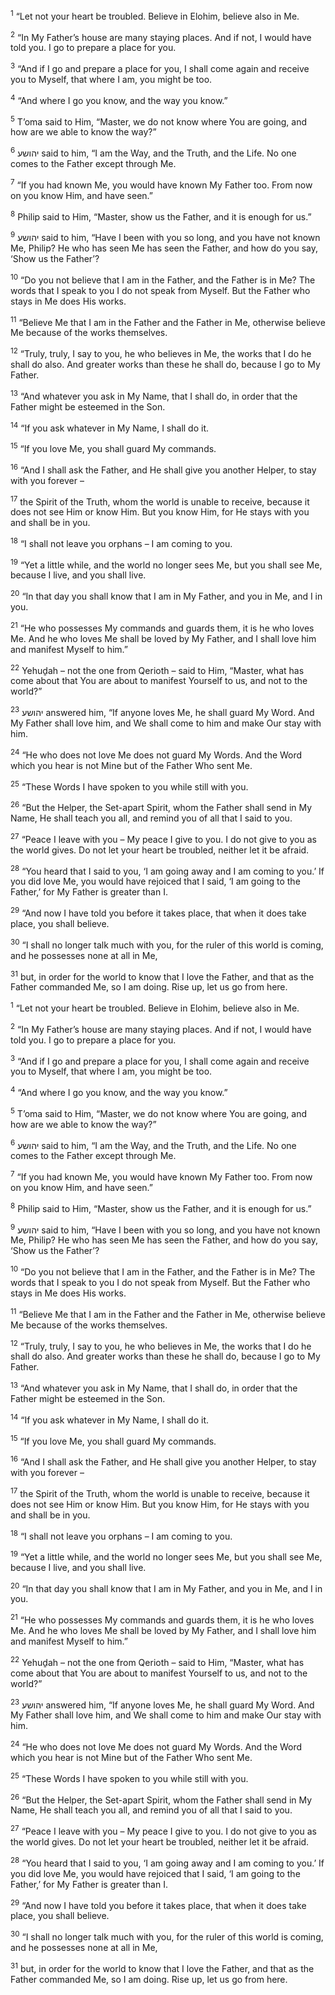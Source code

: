 <sup>1</sup> “Let not your heart be troubled. Believe in Elohim, believe also in Me.

<sup>2</sup> “In My Father’s house are many staying places. And if not, I would have told you. I go to prepare a place for you.

<sup>3</sup> “And if I go and prepare a place for you, I shall come again and receive you to Myself, that where I am, you might be too.

<sup>4</sup> “And where I go you know, and the way you know.”

<sup>5</sup> T’oma said to Him, “Master, we do not know where You are going, and how are we able to know the way?”

<sup>6</sup> יהושע said to him, “I am the Way, and the Truth, and the Life. No one comes to the Father except through Me.

<sup>7</sup> “If you had known Me, you would have known My Father too. From now on you know Him, and have seen.”

<sup>8</sup> Philip said to Him, “Master, show us the Father, and it is enough for us.”

<sup>9</sup> יהושע said to him, “Have I been with you so long, and you have not known Me, Philip? He who has seen Me has seen the Father, and how do you say, ‘Show us the Father’?

<sup>10</sup> “Do you not believe that I am in the Father, and the Father is in Me? The words that I speak to you I do not speak from Myself. But the Father who stays in Me does His works.

<sup>11</sup> “Believe Me that I am in the Father and the Father in Me, otherwise believe Me because of the works themselves.

<sup>12</sup> “Truly, truly, I say to you, he who believes in Me, the works that I do he shall do also. And greater works than these he shall do, because I go to My Father.

<sup>13</sup> “And whatever you ask in My Name, that I shall do, in order that the Father might be esteemed in the Son.

<sup>14</sup> “If you ask whatever in My Name, I shall do it.

<sup>15</sup> “If you love Me, you shall guard My commands.

<sup>16</sup> “And I shall ask the Father, and He shall give you another Helper, to stay with you forever –

<sup>17</sup> the Spirit of the Truth, whom the world is unable to receive, because it does not see Him or know Him. But you know Him, for He stays with you and shall be in you.

<sup>18</sup> “I shall not leave you orphans – I am coming to you.

<sup>19</sup> “Yet a little while, and the world no longer sees Me, but you shall see Me, because I live, and you shall live.

<sup>20</sup> “In that day you shall know that I am in My Father, and you in Me, and I in you.

<sup>21</sup> “He who possesses My commands and guards them, it is he who loves Me. And he who loves Me shall be loved by My Father, and I shall love him and manifest Myself to him.”

<sup>22</sup> Yehuḏah – not the one from Qerioth – said to Him, “Master, what has come about that You are about to manifest Yourself to us, and not to the world?”

<sup>23</sup> יהושע answered him, “If anyone loves Me, he shall guard My Word. And My Father shall love him, and We shall come to him and make Our stay with him.

<sup>24</sup> “He who does not love Me does not guard My Words. And the Word which you hear is not Mine but of the Father Who sent Me.

<sup>25</sup> “These Words I have spoken to you while still with you.

<sup>26</sup> “But the Helper, the Set-apart Spirit, whom the Father shall send in My Name, He shall teach you all, and remind you of all that I said to you.

<sup>27</sup> “Peace I leave with you – My peace I give to you. I do not give to you as the world gives. Do not let your heart be troubled, neither let it be afraid.

<sup>28</sup> “You heard that I said to you, ‘I am going away and I am coming to you.’ If you did love Me, you would have rejoiced that I said, ‘I am going to the Father,’ for My Father is greater than I.

<sup>29</sup> “And now I have told you before it takes place, that when it does take place, you shall believe.

<sup>30</sup> “I shall no longer talk much with you, for the ruler of this world is coming, and he possesses none at all in Me,

<sup>31</sup> but, in order for the world to know that I love the Father, and that as the Father commanded Me, so I am doing. Rise up, let us go from here.

<sup>1</sup> “Let not your heart be troubled. Believe in Elohim, believe also in Me.

<sup>2</sup> “In My Father’s house are many staying places. And if not, I would have told you. I go to prepare a place for you.

<sup>3</sup> “And if I go and prepare a place for you, I shall come again and receive you to Myself, that where I am, you might be too.

<sup>4</sup> “And where I go you know, and the way you know.”

<sup>5</sup> T’oma said to Him, “Master, we do not know where You are going, and how are we able to know the way?”

<sup>6</sup> יהושע said to him, “I am the Way, and the Truth, and the Life. No one comes to the Father except through Me.

<sup>7</sup> “If you had known Me, you would have known My Father too. From now on you know Him, and have seen.”

<sup>8</sup> Philip said to Him, “Master, show us the Father, and it is enough for us.”

<sup>9</sup> יהושע said to him, “Have I been with you so long, and you have not known Me, Philip? He who has seen Me has seen the Father, and how do you say, ‘Show us the Father’?

<sup>10</sup> “Do you not believe that I am in the Father, and the Father is in Me? The words that I speak to you I do not speak from Myself. But the Father who stays in Me does His works.

<sup>11</sup> “Believe Me that I am in the Father and the Father in Me, otherwise believe Me because of the works themselves.

<sup>12</sup> “Truly, truly, I say to you, he who believes in Me, the works that I do he shall do also. And greater works than these he shall do, because I go to My Father.

<sup>13</sup> “And whatever you ask in My Name, that I shall do, in order that the Father might be esteemed in the Son.

<sup>14</sup> “If you ask whatever in My Name, I shall do it.

<sup>15</sup> “If you love Me, you shall guard My commands.

<sup>16</sup> “And I shall ask the Father, and He shall give you another Helper, to stay with you forever –

<sup>17</sup> the Spirit of the Truth, whom the world is unable to receive, because it does not see Him or know Him. But you know Him, for He stays with you and shall be in you.

<sup>18</sup> “I shall not leave you orphans – I am coming to you.

<sup>19</sup> “Yet a little while, and the world no longer sees Me, but you shall see Me, because I live, and you shall live.

<sup>20</sup> “In that day you shall know that I am in My Father, and you in Me, and I in you.

<sup>21</sup> “He who possesses My commands and guards them, it is he who loves Me. And he who loves Me shall be loved by My Father, and I shall love him and manifest Myself to him.”

<sup>22</sup> Yehuḏah – not the one from Qerioth – said to Him, “Master, what has come about that You are about to manifest Yourself to us, and not to the world?”

<sup>23</sup> יהושע answered him, “If anyone loves Me, he shall guard My Word. And My Father shall love him, and We shall come to him and make Our stay with him.

<sup>24</sup> “He who does not love Me does not guard My Words. And the Word which you hear is not Mine but of the Father Who sent Me.

<sup>25</sup> “These Words I have spoken to you while still with you.

<sup>26</sup> “But the Helper, the Set-apart Spirit, whom the Father shall send in My Name, He shall teach you all, and remind you of all that I said to you.

<sup>27</sup> “Peace I leave with you – My peace I give to you. I do not give to you as the world gives. Do not let your heart be troubled, neither let it be afraid.

<sup>28</sup> “You heard that I said to you, ‘I am going away and I am coming to you.’ If you did love Me, you would have rejoiced that I said, ‘I am going to the Father,’ for My Father is greater than I.

<sup>29</sup> “And now I have told you before it takes place, that when it does take place, you shall believe.

<sup>30</sup> “I shall no longer talk much with you, for the ruler of this world is coming, and he possesses none at all in Me,

<sup>31</sup> but, in order for the world to know that I love the Father, and that as the Father commanded Me, so I am doing. Rise up, let us go from here.

